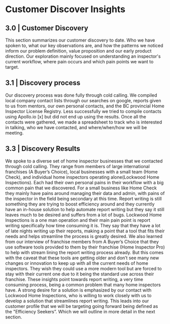# Customer Discover Insights

## 3.0 | Customer Discovery

This section summarizes our customer discovery to date. Who we have spoken to, what our key observations are, and how the patterns we noticed inform our problem definition, value proposition and our early product direction. Our exploration mainly focused on understanding an inspector's current workflow, where pain occurs and which pain points we want to target.

## 3.1 | Discovery process

Our discovery process was done fully through cold calling. We compiled local company contact lists through our searches on google, reports given to us from mentors, our own personal contacts, and the BC provincial Home Inspector License Registry. Less successfully we tried to compile contacts using Apollo.io [x] but did not end up using the results. Once all the contacts were gathered, we made a spreadsheet to track who is interested in talking, who we have contacted, and where/when/how we will be meeting.

## 3.3 | Discovery Results

We spoke to a diverse set of home inspector businesses that we contacted through cold calling. They range from members of large international franchises (A Buyer’s Choice), local businesses with a small team (Home Check), and individual home inspectors operating alone(Lockwood Home Inspections). Each had their own personal pains in their workflow with a big common pain that we discovered. For a small business like Home Check they mainly have pains around managing their data and admin, with pains of the inspector in the field being secondary at this time. Report writing is still something they are trying to boost efficiency around and they currently have an in-house solution to help automate report writing but they say it still leaves much to be desired and suffers from a lot of bugs. Lockwood Home Inspections is a one man operation and their main pain point is report writing specifically how time consuming it is. They say that they have a lot of late nights writing up their reports, making a point that a tool that fits their needs and helps streamline the process is greatly desired. We also learned from our interview of franchise members from A Buyer’s Choice that they use software tools provided to them by their franchise (Home Inspector Pro) to help with stream lining the report writing process already. But this comes with the caveat that these tools are getting older and don’t see many new changes or innovation to keep up with all the current needs of home inspectors. They wish they could use a more modern tool but are forced to stay with their current one due to it being the standard use across their franchise. These insights point towards report writing, a very time consuming process, being a common problem that many home inspectors have. A strong desire for a solution is emphasized by our contact with Lockwood Home Inspections, who is willing to work closely with us to develop a solution that streamlines report writing. This leads into our customer profile that we will be targeting going forward being defined as the "Efficiency Seekers”. Which we will outline in more detail in the next section.
